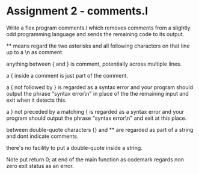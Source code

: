 # Assignment 2 - comments.l

Write a flex program comments.l which removes comments from a slightly odd 
programming language and sends the remaining code to its output.

** means regard the two asterisks and all following characters on that line 
up to a \n as comment.

anything between { and } is comment, potentially across multiple lines.

a { inside a comment is just part of the comment.

a { not followed by } is regarded as a syntax error and your program
should output the phrase "syntax error\n" in place of the
the remaining input and exit when it detects this.

a } not preceded by a matching { is regarded as a syntax error and your
program should output the phrase "syntax error\n" and exit at this place.

between double-quote characters {} and ** are regarded as part of a
string and dont indicate comments.

there's no facility to put a double-quote inside a string.

Note put return 0; at end of the main function
as codemark regards non zero exit status as an error. 
